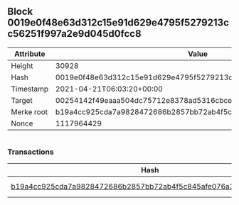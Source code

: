 ## Block 0019e0f48e63d312c15e91d629e4795f5279213cc56251f997a2e9d045d0fcc8

Attribute | Value
--- | ---
Height | 30928
Hash | 0019e0f48e63d312c15e91d629e4795f5279213cc56251f997a2e9d045d0fcc8
Timestamp | 2021-04-21T06:03:20+00:00
Target | 00254142f49eaaa504dc75712e8378ad5316cbcead634704b3734b6271167cc4
Merke root | b19a4cc925cda7a9828472686b2857bb72ab4f5c845afe076a3e195ac5a38eaf
Nonce | 1117964429

```

```

### Transactions

Hash | Amount
--- | ---
[b19a4cc925cda7a9828472686b2857bb72ab4f5c845afe076a3e195ac5a38eaf](b19a4cc925cda7a9828472686b2857bb72ab4f5c845afe076a3e195ac5a38eaf.md) | 10.00000000 SKEPTI 

